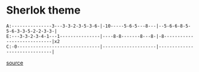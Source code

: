 # Sherlok theme

```
A:---------------3---3-3-2-3-5-3-6-|-10-----5-6-5---8---|--5-6-6-8-5-5-6-3-3-5-2-2-3-3-|
E:---3-3-2-3-4-1---1---------------|----8-8-------8---8-|-8----------------------------|x2
C:-0-------------------------------|--------------------|------------------------------|
```

[source](https://www.youtube.com/watch?v=XGNC1o7OZQM)